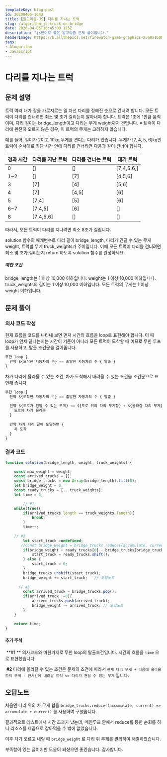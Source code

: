 ```yaml
---
templateKey: blog-post
id: 20200405-1643
title: [알고리즘-JS] 다리를 지나는 트럭
slug: /algorithm-js-truck-on-bridge
date: 2020-04-05T16:45:00.125Z
description: "js언어로 풀은 알고리즘 문제 풀이입니다."
headerImage: https://b.allthepics.net/firewatch-game-graphics-2560x1600.jpg
tags:
- Alogorithm
- JavaScript
---
```


# 다리를 지나는 트럭

## 문제 설명 

트럭 여러 대가 강을 가로지르는 일 차선 다리를 정해진 순으로 건너려 합니다. 모든 트럭이 다리를 건너려면 최소 몇 초가 걸리는지 알아내야 합니다. 트럭은 1초에 1만큼 움직이며, 다리 길이는 bridge_length이고 다리는 무게 weight까지 견딥니다.
 ※ 트럭이 다리에 완전히 오르지 않은 경우, 이 트럭의 무게는 고려하지 않습니다.

예를 들어, 길이가 2이고 10kg 무게를 견디는 다리가 있습니다. 무게가 [7, 4, 5, 6]kg인 트럭이 순서대로 최단 시간 안에 다리를 건너려면 다음과 같이 건너야 합니다.

| 경과 시간 | 다리를 지난 트럭 | 다리를 건너는 트럭 | 대기 트럭  |
| --------- | ---------------- | ------------------ | ---------- |
| 0         | []               | []                 | [7,4,5,6,] |
| 1~2       | []               | [7]                | [4,5,6]    |
| 3         | [7]              | [4]                | [5,6]      |
| 4         | [7]              | [4,5]              | [6]        |
| 5         | [7,4]            | [5]                | [6]        |
| 6~7       | [7,4,5]          | [6]                | []         |
| 8         | [7,4,5,6]        | []                 | []         |


따라서, 모든 트럭이 다리를 지나려면 최소 8초가 걸립니다.

solution 함수의 매개변수로 다리 길이 bridge_length, 다리가 견딜 수 있는 무게 weight, 트럭별 무게 truck_weights가 주어집니다. 이때 모든 트럭이 다리를 건너려면 최소 몇 초가 걸리는지 return 하도록 solution 함수를 완성하세요.

##### 제한 조건
bridge_length는 1 이상 10,000 이하입니다.
weight는 1 이상 10,000 이하입니다.
truck_weights의 길이는 1 이상 10,000 이하입니다.
모든 트럭의 무게는 1 이상 weight 이하입니다.





## 문제 풀이



### 의사 코드 작성

현재 흐름을 코드를 나타내 보면 먼저 시간의 흐름을 loop로 표현해야 합니다.
이 때 loop가 언제 끝나는지는 시간이 기준이 아니라 모든 트럭이 도착할 때 이므로 무한 루프를 사용하고, 탈출 조건문을 걸어줍니다.

```javascript
무한 loop {
  만약 ${도착한 자동차의 수} == 출발한 자동차의 수 { 탈출 }
}
```



차가 다리에 올라올 수 있는 조건, 차가 도착해서 내려올 수 있는 조건을 조건문으로 표현해 줍니다.

```javascript
무한 loop {
  만약 ${도착한 자동차의 수} == 출발한 자동차의 수 { 탈출 }
  
  만약 ${도로가 견딜 수 있는 무게} <= ${도로 위의 차의 무게합} + ${올라갈 차의 무게} {
    도로에 차가 올라옴
  }
  
  만약 차가 다리 끝에 도달하면 {
    차 도착
  }
}
```





### 결과 코드 

```js
function solution(bridge_length, weight, truck_weights) {

    const max_weight = weight;
    const arrived_trucks = [];
    const bridge_trucks = new Array(bridge_length).fill(0);
    let bridge_weight = 0;
    const ready_trucks = [...truck_weights];
    let time = 0;

		// #1
    while(true){
        if(arrived_trucks.length == truck_weights.length){
            break;
        }
        time++;
      
    // #2  
        let start_truck =undefined;
       //const bridge_weight = bridge_trucks.reduce((accumulate, current) => accumulate + current); 오답노트
        if(bridge_weight + ready_trucks[0] - bridge_trucks[bridge_trucks.length-1]  <= max_weight){
            start_truck = ready_trucks.shift();
        } else {
            start_truck = 0;
        }
        bridge_trucks.unshift(start_truck);
        bridge_weight += start_truck;	// 오답노트
      
      // #3
        const arrived_truck = bridge_trucks.pop();
        if(arrived_truck !=0){
            arrived_trucks.push(arrived_truck);
            bridge_weight -= arrived_truck;	// 오답노트
        }
    }

    return time;
}
```

#### 추가 주석

​	**#1 ** 의사코드와 마찬가지로 무한 loop의 탈출조건입니다. 시간의 흐름을 `time` 으로 표현했습니다.

​	**#2**  다리에 올라갈 수 있는 조건은 문제의 조건에 따라서 `현재 다리 무게 + 다음에 올라올 트럭 무게 - 현시간에 내려갈 트럭 <= 다리가 견딜 수 있는 무게` 입니다.





## 오답노트

처음엔 다리 위의 차 무게 합을
`bridge_trucks.reduce((accumulate, current) => accumulate + current)` 를 사용하여 구했습니다.

결과적으로 테스트에서 시간 초과가 났는데, 메인루프 안에서 reduce를 통한 순회를 하니 리소스를 제곱으로 잡아먹을 수 밖에 없었습니다.

이후 차가 오르고 내릴 때 `bridge_weight` 로 다리 위 무게를 관리하여 해결하였습니다.











부족함이 있는 글이지만 도움이 되셨으면 좋겠습니다. 감사합니다.